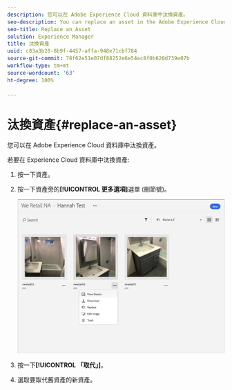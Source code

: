 ```yaml
---
description: 您可以在 Adobe Experience Cloud 資料庫中汰換資產。
seo-description: You can replace an asset in the Adobe Experience Cloud Library.
seo-title: Replace an Asset
solution: Experience Manager
title: 汰換資產
uuid: c83a3b28-8b9f-4457-affa-948e71cbf784
source-git-commit: 78f62e51e07df88252e6e54ec8f0b620d739e07b
workflow-type: tm+mt
source-wordcount: '63'
ht-degree: 100%

---
```



# 汰換資產{#replace-an-asset}

您可以在 Adobe Experience Cloud 資料庫中汰換資產。

若要在 Experience Cloud 資料庫中汰換資產:

1. 按一下資產。
1. 按一下資產旁的&#x200B;**[!UICONTROL 更多選項]**&#x200B;選單 (刪節號)。

   ![](assets/library_asset_options.png)

1. 按一下&#x200B;**[!UICONTROL 「取代」]**。
1. 選取要取代舊資產的新資產。

